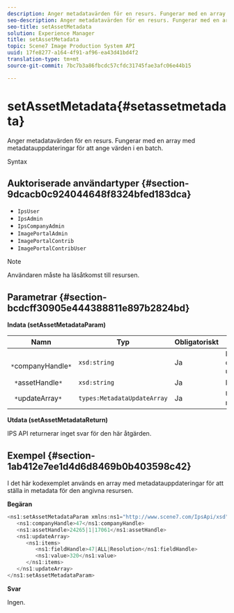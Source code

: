 ```yaml
---
description: Anger metadatavärden för en resurs. Fungerar med en array med metadatauppdateringar för att ange värden i en batch.
seo-description: Anger metadatavärden för en resurs. Fungerar med en array med metadatauppdateringar för att ange värden i en batch.
seo-title: setAssetMetadata
solution: Experience Manager
title: setAssetMetadata
topic: Scene7 Image Production System API
uuid: 17fe8277-a164-4f91-af96-ea43d41bd4f2
translation-type: tm+mt
source-git-commit: 7bc7b3a86fbcdc57cfdc31745fae3afc06e44b15

---
```



# setAssetMetadata{#setassetmetadata}

Anger metadatavärden för en resurs. Fungerar med en array med metadatauppdateringar för att ange värden i en batch.

Syntax

## Auktoriserade användartyper {#section-9dcacb0c924044648f8324bfed183dca}

* `IpsUser`
* `IpsAdmin`
* `IpsCompanyAdmin`
* `ImagePortalAdmin`
* `ImagePortalContrib`
* `ImagePortalContribUser`

>[!NOTE]
>
>Användaren måste ha läsåtkomst till resursen.

## Parametrar {#section-bcdcff30905e444388811e897b2824bd}

**Indata (setAssetMetadataParam)**

| Namn | Typ | Obligatoriskt | Beskrivning |
|---|---|---|---|
| ` *`companyHandle`*` | `xsd:string` | Ja | Referensen till företaget med den tillgång som du vill uppdatera. |
| ` *`assetHandle`*` | `xsd:string` | Ja | Referensen till resursen. |
| ` *`updateArray`*` | `types:MetadataUpdateArray` | Ja | Uppdateringar i en metadatauppdateringsmatris. |

**Utdata (setAssetMetadataReturn)**

IPS API returnerar inget svar för den här åtgärden.

## Exempel {#section-1ab412e7ee1d4d6d8469b0b403598c42}

I det här kodexemplet används en array med metadatauppdateringar för att ställa in metadata för den angivna resursen.

**Begäran**

```java
<ns1:setAssetMetadataParam xmlns:ns1="http://www.scene7.com/IpsApi/xsd">
   <ns1:companyHandle>47</ns1:companyHandle>
   <ns1:assetHandle>24265|1|17061</ns1:assetHandle>
   <ns1:updateArray>
      <ns1:items>
         <ns1:fieldHandle>47|ALL|Resolution</ns1:fieldHandle>
         <ns1:value>320</ns1:value>
      </ns1:items>
   </ns1:updateArray>
</ns1:setAssetMetadataParam>
```

**Svar**

Ingen.

